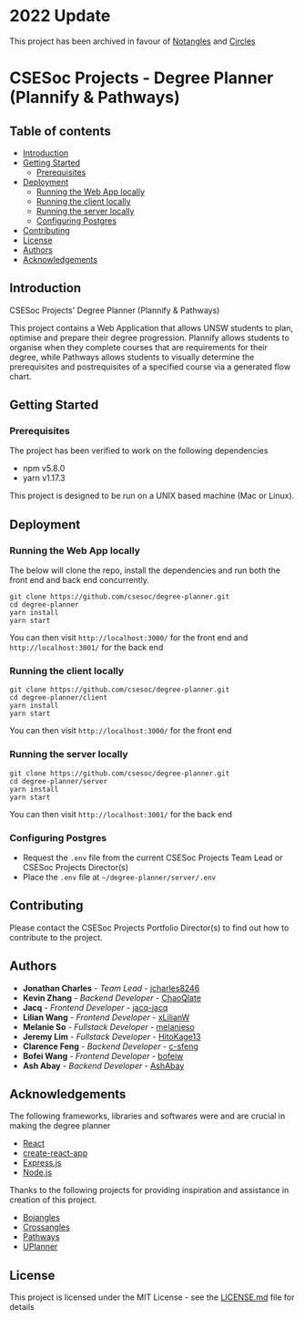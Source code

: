 # 2022 Update 

This project has been archived in favour of [Notangles](https://github.com/csesoc/notangles) and [Circles](https://github.com/csesoc/circles)

# CSESoc Projects - Degree Planner (Plannify & Pathways)

## Table of contents
* [Introduction](#introduction)
* [Getting Started](#getting-started)
    * [Prerequisites](#prerequisites)
* [Deployment](#deployment)
    * [Running the Web App locally](#run-web-app)
    * [Running the client locally](#run-client)
    * [Running the server locally](#run-server)
    * [Configuring Postgres](#configure-postgres)
* [Contributing](#contributing)
* [License](#license)
* [Authors](#authors)
* [Acknowledgements](#acknowledgements)

## Introduction

CSESoc Projects' Degree Planner (Plannify & Pathways)

This project contains a Web Application that allows UNSW students to plan, optimise and prepare their degree progression. Plannify allows students to
organise when they complete courses that are requirements for their degree, while Pathways allows students to visually determine the prerequisites and postrequisites
of a specified course via a generated flow chart.

## Getting Started

### Prerequisites

The project has been verified to work on the following dependencies

* npm v5.8.0
* yarn v1.17.3

This project is designed to be run on a UNIX based machine (Mac or Linux).

## Deployment

### Running the Web App locally

The below will clone the repo, install the dependencies and run both the front end and back end concurrently.
```
git clone https://github.com/csesoc/degree-planner.git
cd degree-planner
yarn install
yarn start
```

You can then visit ```http://localhost:3000/``` for the front end and ```http://localhost:3001/``` for the back end

### Running the client locally

```
git clone https://github.com/csesoc/degree-planner.git
cd degree-planner/client
yarn install
yarn start
```

You can then visit ```http://localhost:3000/``` for the front end

### Running the server locally

```
git clone https://github.com/csesoc/degree-planner.git
cd degree-planner/server
yarn install
yarn start
```

You can then visit ```http://localhost:3001/``` for the back end

### Configuring Postgres

* Request the `.env` file from the current CSESoc Projects Team Lead or CSESoc Projects Director(s)
* Place the `.env` file at ```~/degree-planner/server/.env```

## Contributing

Please contact the CSESoc Projects Portfolio Director(s) to find out how to contribute to the project.

## Authors

* **Jonathan Charles** - *Team Lead* - [jcharles8246](https://github.com/jcharles8246)
* **Kevin Zhang** - *Backend Developer* - [ChaoQlate](https://github.com/ChaoQlate)
* **Jacq** - *Frontend Developer* - [jacq-jacq](https://github.com/jacq-jacq)
* **Lilian Wang** - *Frontend Developer* - [xLilianW](https://github.com/xLilianW)
* **Melanie So** - *Fullstack Developer* - [melanieso](https://github.com/melanieso)
* **Jeremy Lim** - *Fullstack Developer* - [HitoKage13](https://github.com/HitoKage13)
* **Clarence Feng** - *Backend Developer* - [c-sfeng](https://github.com/c-sfeng)
* **Bofei Wang** - *Frontend Developer* - [bofeiw](https://github.com/bofeiw)
* **Ash Abay** - *Backend Developer* - [AshAbay](https://github.com/AshAbay)

## Acknowledgements

The following frameworks, libraries and softwares were and are crucial in making the degree planner
* [React](https://reactjs.org/)
* [create-react-app](https://facebook.github.io/create-react-app/)
* [Express.js](https://expressjs.com)
* [Node.js](https://nodejs.org/en/)

Thanks to the following projects for providing inspiration and assistance in creation of this project.

* [Bojangles](http://tdransfield.net/utilities/bojangles)
* [Crossangles](https://my.campusbiblestudy.org)
* [Pathways](https://github.com/csesoc/pathways)
* [UPlanner](https://uplanner.bopa.ng)

## License

This project is licensed under the MIT License - see the [LICENSE.md](LICENSE.md) file for details

